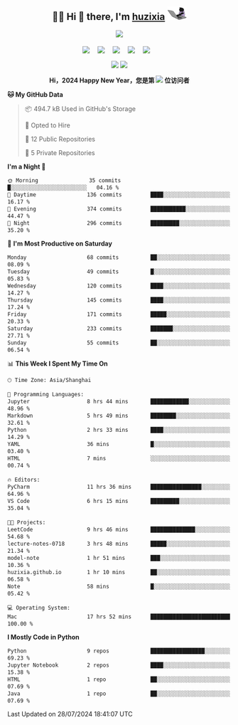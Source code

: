 <div align="center">

## :woman_technologist: Hi 👋 there, I'm [huzixia](https://huzixia.github.io/) <img height="30" src="images/work.gif" />

  <!-- dynamic typing effect 动态打字效果 -->
  <div>
    <a href="https://huzixia.github.io/">
      <img src="https://readme-typing-svg.demolab.com?font=Fira+Code&pause=1000&width=435&lines=console.log(%22Hello%2C%20World%22);胡同学祝您心想事成!&center=true&size=27" />
    </a>
  </div>

  <div>&nbsp;</div>

  <!-- profile logo 个人资料徽标 -->
  <div>
    <a href="https://huzixia.github.io/"><img src="https://img.shields.io/badge/Website-博客-orange" /></a>&emsp;
    <a href="https://www.zhihu.com/people/hu-zi-xia-91"><img src="https://img.shields.io/badge/ZhiHu-知乎-blue" /></a>&emsp;
    <a href="https://twitter.com/zixia80631/"><img src="https://img.shields.io/badge/Twitter-推特-black" /></a>&emsp;
    <a href="https://github.com/HuZixia/Text2Video/assets/38995480/244e64be-3dc4-46bb-8aff-523d8a235a1e"><img src="https://img.shields.io/badge/WeChat-微信-07c160" /></a>&emsp;
    <a href="https://www.cnblogs.com/huzixia"><img src="https://img.shields.io/badge/CnBlog-博客园-yellow" /></a>&emsp;

  </div>

[//]: # (### Github Stats)

 <p>
   <img src="https://github-readme-stats.vercel.app/api?username=HuZixia&rank_icon=github&theme=react&border_color=61dafb&hide_border=true" />
   <img src="https://github-readme-stats.vercel.app/api/top-langs/?username=HuZixia&hide=c%23,powershell,Mathematica,Ruby,Objective-C,Objective-C%2b%2b,Cuda&title_color=61dafb&text_color=ffffff&icon_color=61dafb&bg_color=20232a&langs_count=8&layout=compact&border_color=61dafb&hide_border=true&size_weight=0.5&count_weight=0.5" />
 </p>

</div>

<div align="center"><b>Hi，2024 Happy New Year，您是第 <img src="https://profile-counter.glitch.me/HuZixia/count.svg"></img> 位访问者</b></div>


[//]: # (*   Github Stats)
[//]: # (![Top Langs]&#40;https://github-readme-stats.vercel.app/api/top-langs/?username=HuZixia\&layout=compact&#41;)
[//]: # (![HuZixia's GitHub stats]&#40;https://github-readme-stats.vercel.app/api?username=HuZixia\&rank_icon=github&theme=tokyonight&#41;)


<!--START_SECTION:waka-->
**🐱 My GitHub Data** 

> 📦 494.7 kB Used in GitHub's Storage 
 > 
> 💼 Opted to Hire
 > 
> 📜 12 Public Repositories 
 > 
> 🔑 5 Private Repositories 
 > 
**I'm a Night 🦉** 

```text
🌞 Morning                35 commits          █░░░░░░░░░░░░░░░░░░░░░░░░   04.16 % 
🌆 Daytime                136 commits         ████░░░░░░░░░░░░░░░░░░░░░   16.17 % 
🌃 Evening                374 commits         ███████████░░░░░░░░░░░░░░   44.47 % 
🌙 Night                  296 commits         █████████░░░░░░░░░░░░░░░░   35.20 % 
```
📅 **I'm Most Productive on Saturday** 

```text
Monday                   68 commits          ██░░░░░░░░░░░░░░░░░░░░░░░   08.09 % 
Tuesday                  49 commits          █░░░░░░░░░░░░░░░░░░░░░░░░   05.83 % 
Wednesday                120 commits         ████░░░░░░░░░░░░░░░░░░░░░   14.27 % 
Thursday                 145 commits         ████░░░░░░░░░░░░░░░░░░░░░   17.24 % 
Friday                   171 commits         █████░░░░░░░░░░░░░░░░░░░░   20.33 % 
Saturday                 233 commits         ███████░░░░░░░░░░░░░░░░░░   27.71 % 
Sunday                   55 commits          ██░░░░░░░░░░░░░░░░░░░░░░░   06.54 % 
```


📊 **This Week I Spent My Time On** 

```text
🕑︎ Time Zone: Asia/Shanghai

💬 Programming Languages: 
Jupyter                  8 hrs 44 mins       ████████████░░░░░░░░░░░░░   48.96 % 
Markdown                 5 hrs 49 mins       ████████░░░░░░░░░░░░░░░░░   32.61 % 
Python                   2 hrs 33 mins       ████░░░░░░░░░░░░░░░░░░░░░   14.29 % 
YAML                     36 mins             █░░░░░░░░░░░░░░░░░░░░░░░░   03.40 % 
HTML                     7 mins              ░░░░░░░░░░░░░░░░░░░░░░░░░   00.74 % 

🔥 Editors: 
PyCharm                  11 hrs 36 mins      ████████████████░░░░░░░░░   64.96 % 
VS Code                  6 hrs 15 mins       █████████░░░░░░░░░░░░░░░░   35.04 % 

🐱‍💻 Projects: 
LeetCode                 9 hrs 46 mins       ██████████████░░░░░░░░░░░   54.68 % 
lecture-notes-0718       3 hrs 48 mins       █████░░░░░░░░░░░░░░░░░░░░   21.34 % 
model-note               1 hr 51 mins        ███░░░░░░░░░░░░░░░░░░░░░░   10.36 % 
huzixia.github.io        1 hr 10 mins        ██░░░░░░░░░░░░░░░░░░░░░░░   06.58 % 
Note                     58 mins             █░░░░░░░░░░░░░░░░░░░░░░░░   05.42 % 

💻 Operating System: 
Mac                      17 hrs 52 mins      █████████████████████████   100.00 % 
```

**I Mostly Code in Python** 

```text
Python                   9 repos             █████████████████░░░░░░░░   69.23 % 
Jupyter Notebook         2 repos             ████░░░░░░░░░░░░░░░░░░░░░   15.38 % 
HTML                     1 repo              ██░░░░░░░░░░░░░░░░░░░░░░░   07.69 % 
Java                     1 repo              ██░░░░░░░░░░░░░░░░░░░░░░░   07.69 % 
```




 Last Updated on 28/07/2024 18:41:07 UTC
<!--END_SECTION:waka-->


<!--
**HuZixia/HuZixia** is a ✨ _special_ ✨ repository because its `README.md` (this file) appears on your GitHub profile.

Here are some ideas to get you started:

- 🔭 I’m currently working on ...
- 🌱 I’m currently learning ...
- 👯 I’m looking to collaborate on ...
- 🤔 I’m looking for help with ...
- 💬 Ask me about ...
- 📫 How to reach me: ...
- 😄 Pronouns: ...
- ⚡ Fun fact: ...
-->
